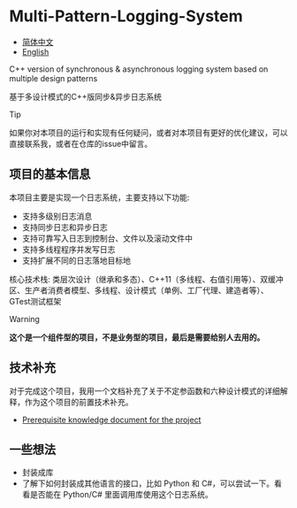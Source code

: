 # Multi-Pattern-Logging-System

- [简体中文](./README-cn.md)
- [English](./README.md)

C++ version of synchronous &amp; asynchronous logging system based on multiple design patterns

基于多设计模式的C++版同步&异步日志系统

> [!TIP]
> 如果你对本项目的运行和实现有任何疑问，或者对本项目有更好的优化建议，可以直接联系我，或者在仓库的issue中留言。

## 项目的基本信息

本项目主要是实现一个日志系统，主要支持以下功能:

- 支持多级别日志消息
- 支持同步日志和异步日志
- 支持可靠写入日志到控制台、文件以及滚动文件中
- 支持多线程程序并发写日志
- 支持扩展不同的日志落地目标地

核心技术栈: 类层次设计（继承和多态）、C++11（多线程、右值引用等）、双缓冲区、生产者消费者模型、多线程、设计模式（单例、工厂代理、建造者等）、GTest测试框架


> [!WARNING]
> **这个是一个组件型的项目，不是业务型的项目，最后是需要给别人去用的。**

## 技术补充

对于完成这个项目，我用一个文档补充了关于不定参函数和六种设计模式的详细解释，作为这个项目的前置技术补充。

- [Prerequisite knowledge document for the project](./docs/supplement.md)

## 一些想法

- 封装成库
- 了解下如何封装成其他语言的接口，比如 Python 和 C#，可以尝试一下。看看是否能在 Python/C# 里面调用库使用这个日志系统。